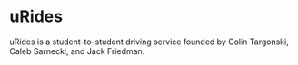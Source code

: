 # uRides

uRides is a student-to-student driving service founded by Colin Targonski, Caleb Sarnecki, and Jack Friedman. 


